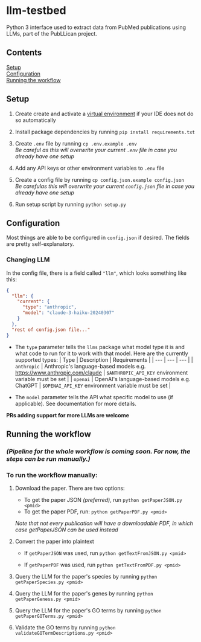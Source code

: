 # llm-testbed

Python 3 interface used to extract data from PubMed publications using LLMs, part of the PubLLican project.

## Contents

[Setup](#setup)
<br />
[Configuration](#configuration)
<br />
[Running the workflow](#running-the-workflow)
<br />

## Setup

1.  Create create and activate a [virtual environment](https://docs.python.org/3/library/venv.html) if your IDE does not do so automatically

2.  Install package dependencies by running `pip install requirements.txt`

3.  Create `.env` file by running `cp .env.example .env`
    <br />_Be careful as this will overwrite your current `.env` file in case you already have one setup_

4.  Add any API keys or other environment variables to `.env` file

5.  Create a config file by running `cp config.json.example config.json`
    <br />_Be carefulas this will overwrite your current `config.json` file in case you already have one setup_

6.  Run setup script by running `python setup.py`

## Configuration

Most things are able to be configured in `config.json` if desired. The fields are pretty self-explanatory.

### Changing LLM

In the config file, there is a field called `"llm"`, which looks something like this:

```json
{
  "llm": {
    "current": {
      "type": "anthropic",
      "model": "claude-3-haiku-20240307"
    }
  },
  "rest of config.json file..."
}
```

-   The `type` parameter tells the `llms` package what model type it is and what code to run for it to work with that model. Here are the currently supported types:
    | Type | Description | Requirements |
    | --- | --- | --- |
    | `anthropic` | Anthropic's language-based models e.g. https://www.anthropic.com/claude | `$ANTHROPIC_API_KEY` environment variable must be set |
    | `openai` | OpenAI's language-based models e.g. ChatGPT | `$OPENAI_API_KEY` environment variable must be set |

-   The `model` parameter tells the API what specific model to use (if applicable). See documentation for more details.

**PRs adding support for more LLMs are welcome**

## Running the workflow

### **_(Pipeline for the whole workflow is coming soon. For now, the steps can be run manually.)_**

### To run the workflow manually:

1.  Download the paper. There are two options:

    -   To get the paper JSON _(preferred)_, run `python getPaperJSON.py <pmid>`
    -   To get the paper PDF, run: `python getPaperPDF.py <pmid>`

    _Note that not every publication will have a downloadable PDF, in which case getPaperJSON can be used instead_

2.  Convert the paper into plaintext

    -   If `getPaperJSON` was used, run `python getTextFromJSON.py <pmid>`

    -   If `getPaperPDF` was used, run `python getTextFromPDF.py <pmid>`

3.  Query the LLM for the paper's species by running `python getPaperSpecies.py <pmid>`

4.  Query the LLM for the paper's genes by running `python getPaperGeness.py <pmid>`

5.  Query the LLM for the paper's GO terms by running `python getPaperGOTerms.py <pmid>`

6.  Validate the GO terms by running `python validateGOTermDescriptions.py <pmid>`
